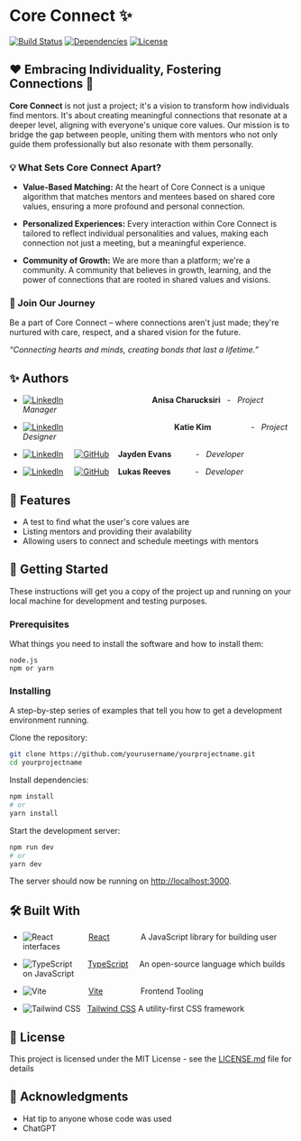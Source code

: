 
# Core Connect :sparkles:

[![Build Status](https://img.shields.io/badge/build-passing-brightgreen.svg)](URL-to-build)
[![Dependencies](https://img.shields.io/badge/dependencies-up%20to%20date-brightgreen.svg)](URL-to-dependencies)
[![License](https://img.shields.io/badge/license-MIT-blue.svg)](LICENSE)

## :heart: Embracing Individuality, Fostering Connections :handshake:

**Core Connect** is not just a project; it's a vision to transform how individuals find mentors. It's about creating meaningful connections that resonate at a deeper level, aligning with everyone's unique core values. Our mission is to bridge the gap between people, uniting them with mentors who not only guide them professionally but also resonate with them personally.

### :bulb: What Sets Core Connect Apart?

- **Value-Based Matching:** At the heart of Core Connect is a unique algorithm that matches mentors and mentees based on shared core values, ensuring a more profound and personal connection.

- **Personalized Experiences:** Every interaction within Core Connect is tailored to reflect individual personalities and values, making each connection not just a meeting, but a meaningful experience.

- **Community of Growth:** We are more than a platform; we're a community. A community that believes in growth, learning, and the power of connections that are rooted in shared values and visions.

### :rocket: Join Our Journey

Be a part of Core Connect – where connections aren't just made; they're nurtured with care, respect, and a shared vision for the future.

*“Connecting hearts and minds, creating bonds that last a lifetime.”*

## ✨ Authors

- [![LinkedIn](https://img.shields.io/badge/LinkedIn-Anisa_Charucksiri-blue?style=flat&logo=linkedin)](https://www.linkedin.com/in/anisa-charucksiri-1a404b43/) &nbsp;&nbsp;&nbsp;&nbsp;&nbsp;&nbsp;&nbsp;&nbsp;&nbsp;&nbsp;&nbsp;&nbsp;&nbsp;&nbsp;&nbsp;&nbsp;&nbsp;&nbsp;&nbsp;&nbsp;&nbsp;&nbsp;&nbsp;&nbsp;&nbsp;&nbsp;&nbsp;&nbsp;&nbsp;&nbsp;&nbsp;&nbsp;&nbsp;&nbsp;&nbsp;&nbsp;&nbsp;&nbsp; **Anisa Charucksiri** &nbsp; - &nbsp; *Project Manager*

- [![LinkedIn](https://img.shields.io/badge/LinkedIn-Katie_Kim-blue?style=flat&logo=linkedin)](https://www.linkedin.com/in/katie-da-eun-kim/) &nbsp;&nbsp;&nbsp;&nbsp;&nbsp;&nbsp;&nbsp;&nbsp;&nbsp;&nbsp;&nbsp;&nbsp;&nbsp;&nbsp;&nbsp;&nbsp;&nbsp;&nbsp;&nbsp;&nbsp;&nbsp;&nbsp;&nbsp;&nbsp;&nbsp;&nbsp;&nbsp;&nbsp;&nbsp;&nbsp;&nbsp;&nbsp;&nbsp;&nbsp;&nbsp;&nbsp;&nbsp;&nbsp;&nbsp;&nbsp;&nbsp;&nbsp;&nbsp;&nbsp;&nbsp;&nbsp;&nbsp;&nbsp; **Katie Kim** &nbsp;&nbsp;&nbsp;&nbsp;&nbsp;&nbsp;&nbsp;&nbsp;&nbsp;&nbsp;&nbsp;&nbsp;&nbsp;&nbsp;&nbsp;&nbsp; - &nbsp; *Project Designer*

- [![LinkedIn](https://img.shields.io/badge/LinkedIn-Jayden_Evans-blue?style=flat&logo=linkedin)](https://www.linkedin.com/in/jayden-evans-tejuan/) &nbsp; &nbsp; [![GitHub](https://img.shields.io/badge/GitHub-Jayden_Evans-black?style=flat&logo=github)](https://github.com/stars/Joymink) &nbsp;&nbsp; **Jayden Evans** &nbsp;&nbsp;&nbsp;&nbsp;&nbsp;&nbsp;&nbsp;&nbsp;&nbsp; - &nbsp; *Developer*

- [![LinkedIn](https://img.shields.io/badge/LinkedIn-Lukas_Reeves-blue?style=flat&logo=linkedin)](https://www.linkedin.com/in/lukasreeves/) &nbsp; &nbsp; [![GitHub](https://img.shields.io/badge/GitHub-Lukas_Reeves-black?style=flat&logo=github)](https://github.com/stars/lureeves) &nbsp;&nbsp; **Lukas Reeves** &nbsp;&nbsp;&nbsp;&nbsp;&nbsp;&nbsp;&nbsp;&nbsp;&nbsp; - &nbsp; *Developer*

## 🌟 Features

- A test to find what the user's core values are
- Listing mentors and providing their avalability
- Allowing users to connect and schedule meetings with mentors

## 🚀 Getting Started

These instructions will get you a copy of the project up and running on your local machine for development and testing purposes.

### Prerequisites

What things you need to install the software and how to install them:

```
node.js
npm or yarn
```

### Installing

A step-by-step series of examples that tell you how to get a development environment running.

Clone the repository:

```bash
git clone https://github.com/yourusername/yourprojectname.git
cd yourprojectname
```

Install dependencies:

```bash
npm install
# or
yarn install
```

Start the development server:

```bash
npm run dev
# or
yarn dev
```

The server should now be running on [http://localhost:3000](http://localhost:3000).


## 🛠️ Built With

- ![React](https://img.shields.io/badge/React-20232A?style=for-the-badge&logo=react&logoColor=61DAFB) &nbsp;&nbsp;&nbsp;&nbsp;&nbsp;&nbsp;&nbsp;&nbsp;&nbsp;&nbsp;&nbsp;&nbsp;&nbsp;&nbsp; [React](https://reactjs.org/) &nbsp;&nbsp;&nbsp;&nbsp;&nbsp;&nbsp;&nbsp;&nbsp;&nbsp;&nbsp;&nbsp;&nbsp;  A JavaScript library for building user interfaces

- ![TypeScript](https://img.shields.io/badge/TypeScript-3178C6?style=for-the-badge&logo=typescript&logoColor=white) &nbsp;&nbsp;&nbsp;&nbsp;&nbsp; [TypeScript](https://www.typescriptlang.org/) &nbsp;&nbsp;&nbsp;  An open-source language which builds on JavaScript

- ![Vite](https://img.shields.io/badge/Vite-B73BFE?style=for-the-badge&logo=vite&logoColor=FFD62E) &nbsp;&nbsp;&nbsp;&nbsp;&nbsp;&nbsp;&nbsp;&nbsp;&nbsp;&nbsp;&nbsp;&nbsp;&nbsp;&nbsp;&nbsp;&nbsp;&nbsp; [Vite](https://vitejs.dev/) &nbsp;&nbsp;&nbsp;&nbsp;&nbsp;&nbsp;&nbsp;&nbsp;&nbsp;&nbsp;&nbsp;&nbsp;&nbsp;&nbsp;&nbsp;  Frontend Tooling

- ![Tailwind CSS](https://img.shields.io/badge/Tailwind_CSS-38B2AC?style=for-the-badge&logo=tailwind-css&logoColor=white) &nbsp; [Tailwind CSS](https://tailwindcss.com/)  A utility-first CSS framework


## 📄 License

This project is licensed under the MIT License - see the [LICENSE.md](LICENSE.md) file for details

## 🤝 Acknowledgments

- Hat tip to anyone whose code was used
- ChatGPT
```
